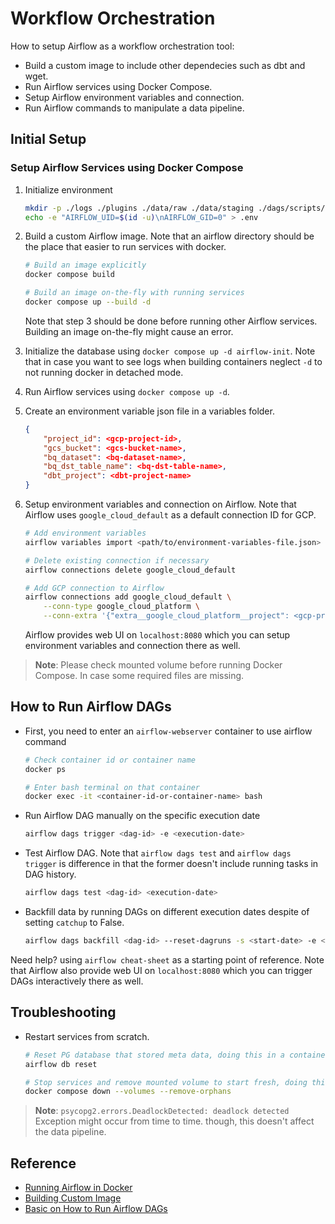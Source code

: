 # Workflow Orchestration
How to setup Airflow as a workflow orchestration tool:
* Build a custom image to include other dependecies such as dbt and wget.
* Run Airflow services using Docker Compose.
* Setup Airflow environment variables and connection.
* Run Airflow commands to manipulate a data pipeline.


## Initial Setup
### Setup Airflow Services using Docker Compose
1. Initialize environment
    ```bash
    mkdir -p ./logs ./plugins ./data/raw ./data/staging ./dags/scripts/variables/
    echo -e "AIRFLOW_UID=$(id -u)\nAIRFLOW_GID=0" > .env
    ```

2. Build a custom Airflow image. Note that an airflow directory should be the place that easier to run services with docker.
    ```bash
    # Build an image explicitly
    docker compose build

    # Build an image on-the-fly with running services
    docker compose up --build -d
    ```
    Note that step 3 should be done before running other Airflow services. Building an image on-the-fly might cause an error.

3. Initialize the database using `docker compose up -d airflow-init`. Note that in case you want to see logs when building containers neglect `-d` to not running docker in detached mode. 

4. Run Airflow services using `docker compose up -d`.

5. Create an environment variable json file in a variables folder.
    ```json
    {
        "project_id": <gcp-project-id>, 
        "gcs_bucket": <gcs-bucket-name>, 
        "bq_dataset": <bq-dataset-name>, 
        "bq_dst_table_name": <bq-dst-table-name>, 
        "dbt_project": <dbt-project-name>
    }
    ```

6. Setup environment variables and connection on Airflow. Note that Airflow uses `google_cloud_default` as a default connection ID for GCP.
    ```bash
    # Add environment variables
    airflow variables import <path/to/environment-variables-file.json>

    # Delete existing connection if necessary
    airflow connections delete google_cloud_default

    # Add GCP connection to Airflow
    airflow connections add google_cloud_default \
        --conn-type google_cloud_platform \
        --conn-extra '{"extra__google_cloud_platform__project": <gcp-project-id>, "extra__google_cloud_platform__key_path": <path/to/keyfile.json>}'
    ```
    Airflow provides web UI on `localhost:8080` which you can setup environment variables and connection there as well.
    
> **Note**: Please check mounted volume before running Docker Compose. In case some required files are missing.


## How to Run Airflow DAGs
* First, you need to enter an `airflow-webserver` container to use airflow command
    ```bash
    # Check container id or container name
    docker ps

    # Enter bash terminal on that container
    docker exec -it <container-id-or-container-name> bash
    ```

* Run Airflow DAG manually on the specific execution date
    ```bash
    airflow dags trigger <dag-id> -e <execution-date>
    ```
* Test Airflow DAG. Note that `airflow dags test` and `airflow dags trigger` is difference in that the former doesn't include running tasks in DAG history.
    ```bash
    airflow dags test <dag-id> <execution-date>
    ```
* Backfill data by running DAGs on different execution dates despite of setting `catchup` to False.
    ```bash
    airflow dags backfill <dag-id> --reset-dagruns -s <start-date> -e <end-date>
    ```

Need help? using `airflow cheat-sheet` as a starting point of reference. Note that Airflow also provide web UI on `localhost:8080` which you can trigger DAGs interactively there as well.


## Troubleshooting
* Restart services from scratch.
    ```bash
    # Reset PG database that stored meta data, doing this in a container
    airflow db reset
    ```
    ```bash
    # Stop services and remove mounted volume to start fresh, doing this in GCE instances
    docker compose down --volumes --remove-orphans
    ```

> **Note**: `psycopg2.errors.DeadlockDetected: deadlock detected` Exception might occur from time to time. though, this doesn't affect the data pipeline.


## Reference
* [Running Airflow in Docker](https://airflow.apache.org/docs/apache-airflow/stable/howto/docker-compose/)
* [Building Custom Image](https://airflow.apache.org/docs/docker-stack/build.html)
* [Basic on How to Run Airflow DAGs](https://airflow.apache.org/docs/apache-airflow/2.5.3/core-concepts/dag-run.html)